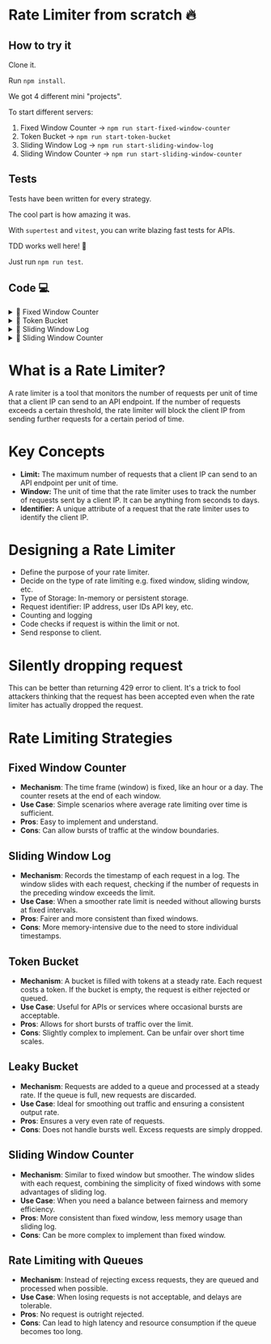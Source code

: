 # Rate Limiter from scratch 🔥

## How to try it

Clone it.

Run `npm install`.

We got 4 different mini "projects".

To start different servers:

1. Fixed Window Counter -> `npm run start-fixed-window-counter`
2. Token Bucket -> `npm run start-token-bucket`
3. Sliding Window Log -> `npm run start-sliding-window-log`
4. Sliding Window Counter -> `npm run start-sliding-window-counter`

## Tests

Tests have been written for every strategy.

The cool part is how amazing it was.

With `supertest` and `vitest`, you can write blazing fast tests for APIs.

TDD works well here! 🤩

Just run `npm run test`.

## Code 💻

<details>
  <summary>🍿 Fixed Window Counter</summary>

---

  How it works:
  1. Get IP of the one who requested.
  2. If IP doesn't exist, set a new value in `counters`.
  3. If IP exists. Check time difference.
  4. If difference between current and start time of IP's counter is greater than the rate limit window -> We reset the counter.
  5. OR If counter has not reached the request limit, increment it.
  6. ELSE Tell client 429, too many requests.

  **Analogy:** Imagine a movie theater that sells tickets for each show. They have a policy: only 100 tickets can be sold per hour. This is to manage the crowd and ensure a comfortable experience for everyone. Each hour is a 'window' of time. At the start of each hour (say, 2 PM), the ticket count resets, regardless of how many were sold in the previous hour. If they reach 100 tickets at 2:45 PM, no more tickets are sold until 3 PM, when the next window starts.

  ```ts
export const rateLimitMiddleware = (
  req: express.Request,
  res: express.Response,
  next: express.NextFunction
) => {
  const ip = req.ip
  if (!ip) {
    res.status(500).send('No IP address found on request')
    return
  }

  const currentTime = Date.now()

  if (!counters.has(ip)) {
    counters.set(ip, { count: 1, startTime: currentTime })
    next()
    return
  }

  const windowCounter = counters.get(ip)

  if (windowCounter) {
    const difference = currentTime - windowCounter.startTime
    const isGreaterThanWindow = difference > rateLimitWindowInMs

    if (isGreaterThanWindow) {
      // Reset the counter for the new window
      windowCounter.count = 1
      windowCounter.startTime = currentTime
      next()
    } else if (windowCounter.count < requestLimitPerWindow) {
      // Increment the counter and allow the request
      windowCounter.count++
      next()
    } else {
      // Rate limit exceeded
      res.status(429).send('Too Many Requests')
    }
  }
}
  ```
</details>

<details>
  <summary>🍿 Token Bucket</summary>

---

  How it works:
  1. Each user has a bucket.
  2. When they make requests, we decrement some of their tokens.
  3. Every time they make requests, we try to refill the tokens.
  4. The refilling logic however is tied to the last time they refilled the bucket.
  5. An example would be if a user spams the requests, at some point `timeSinceLastRefillInSeconds` will be less than 1 if not 0.
  6. This would result in no new tokens being added.

  **Analogy:** Token Bucket is a bit more difficult to understand. However, we can clarify it with an analogy. Imagine you have a bucket that is being filled with water at a constant rate through a tap. Each time you need water, you take a cup and scoop out some water from the bucket. The bucket represents your token bucket, and the water is the tokens. You can only scoop as much water as is available in the bucket. If the bucket is empty, you must wait until it fills up again to scoop more water. The rate at which the bucket fills up with water is the rate at which tokens are added to your bucket.



  ```ts
// Class
export class TokenBucket {
  capacity: number
  tokens: number
  refillRatePerSeconds: number
  lastRefill: number

  constructor(capacity: number, refillRate: number) {
    this.capacity = capacity
    this.tokens = capacity
    this.refillRatePerSeconds = refillRate
    this.lastRefill = Date.now()
  }

  refill() {
    const now = Date.now()
    const timeSinceLastRefillInSeconds =
      (now - this.lastRefill) / SECONDS_CONVERSION

    // Add new tokens to the bucket since the last refill
    // Example: 10 tokens per second, 5 seconds since last refill = 50 new tokens
    // But don't exceed the capacity of the bucket
    // This way, if the bucket is not used for a long time, it will not be overflowing with tokens
    const newTokens = timeSinceLastRefillInSeconds * this.refillRatePerSeconds
    this.tokens = Math.min(this.capacity, this.tokens + newTokens)
    this.lastRefill = now
  }

  allowRequest(): boolean {
    this.refill()
    if (this.tokens >= 1) {
      this.tokens -= 1
      return true
    }
    return false
  }
}

// Usage
const buckets = new Map<string, TokenBucket>()

export const rateLimitMiddleware = (
  req: express.Request,
  res: express.Response,
  next: express.NextFunction
) => {
  const ip = req.ip

  if (!ip) {
    res.status(500).send('No IP address found on request')
    return
  }

  const hasIpNoBucket = !buckets.has(ip)
  if (hasIpNoBucket) {
    buckets.set(ip, new TokenBucket(10, 1)) // Example: 10 tokens, refill 1 token/sec
  }

  const bucket = buckets.get(ip)
  if (bucket && bucket.allowRequest()) {
    next()
  } else {
    res.status(429).send('Too Many Requests')
  }
}
  ```
</details>

<details>
  <summary>🍿 Sliding Window Log</summary>

---

  How it works:
  1. For each IP, we keep track of requests' timestamps.
  2. We check if log exists. If not, we set initial value.
  3. If it does exist, we check all timestamps in the log.
  4. `slidingWindowInMs` -> Window of time we allow requests.
  5. `requestThreshold` -> The maximum number of requests we accept within the window.
  6. We filter out all timestamps outside the window.
  7. Check length is less than threshold.
  8. If not, tell user `429`, too many requests.

  **Analogy:** Imagine a concert where a security guard logs the time each guest enters. The venue allows only 500 people per hour for safety. Throughout the event, the guard constantly checks the log to ensure no more than 500 people have entered in any rolling hour. If there are too many entries in the last hour, new guests must wait until the count falls below 500.

  ```ts
export const rateLimitMiddleware = (
  req: express.Request,
  res: express.Response,
  next: express.NextFunction
) => {
  const ip = req.ip
  if (!ip) {
    res.status(500).send('No IP address found on request')
    return
  }

  if (!requestLogs.has(ip)) {
    requestLogs.set(ip, { timestamps: [Date.now()] })
    next()
    return
  }

  const currentTime = Date.now()
  const log = requestLogs.get(ip)

  if (log) {
    log.timestamps = log.timestamps.filter((timestamp) => {
      const difference = currentTime - timestamp
      const isWithinWindow = difference <= slidingWindowInMs

      return isWithinWindow
    })

    if (log.timestamps.length < requestThreshold) {
      // Allow request
      log.timestamps.push(currentTime)

      next()
    } else {
      // Rate limit exceeded
      res.status(429).send('Too Many Requests')
    }
  }
}
  ```
</details>

<details>
  <summary>🍿 Sliding Window Counter</summary>

---

  How it works:
  This is a bit different from the Sliding Window Log. It's less memory intensive as we only keep track of a counter and the last request timestamp. It's a mixture of Sliding Window Log and Fixed Window Counter. 🍹

  1. For every IP, we keep track of the counter and the last request's timestamp.
  2. If a log already exists, we do a couple of checks.
  3. If the difference between last request's time and current time is greater than `slidingWindowInMs`, then we've to reset the counter. This would mean `slidingWindowInMs` e.g. 60 seconds, has passed since last request. Within `slidingWindowInMs`, we let maximum `requestThreshold` number of requests.
  4. **If that is not the case:** We want to figure out the amount to decrement from the counter.
  5. Check if updated `counter` is greater than the `requestThreshold`.
  6. If it is -> `429` response.
  7. If not, we move forward!

  **Analogy:** A coffee shop serves a maximum of 100 cups per hour. Instead of tracking each order's time, they keep a running tally of the last hour's orders. After each new order, they adjust this tally, considering only the past hour from the current time. If the tally reaches 100, they pause new orders until the count drops as the window moves forward.

  ```ts
export const rateLimitMiddleware = (
  req: express.Request,
  res: express.Response,
  next: express.NextFunction
) => {
  const ip = req.ip
  if (!ip) {
    res.status(500).send('No IP address found on request')
    return
  }

  if (!requestLogs.has(ip)) {
    requestLogs.set(ip, { counter: 1, lastRequestTimestamp: Date.now() })
    next()
    return
  }

  const currentTime = Date.now()
  const log = requestLogs.get(ip)

  if (log) {
    const timeElapsed = currentTime - log.lastRequestTimestamp
    const shouldResetCounter = timeElapsed > slidingWindowInMs

    if (shouldResetCounter) {
      log.counter = 1
    } else {
      // Calculate the decrement amount based on the time elapsed
      // Example: Sliding window is 60 seconds, in milliseconds that is 60000
      // reqThreshold is 10
      // This equals to 60000 / 10 = 6000
      // Let's say timeElapsed is 30000, that means 30 seconds have passed
      // 30000 / 6000 = 5
      // So we decrement the counter by 5
      // This effectively calculates the number of requests that are outside of the sliding window
      // Those requests are no longer counted towards the rate limit (expired)
      const decrementAmount = Math.floor(
        timeElapsed / (slidingWindowInMs / requestThreshold)
      )

      // `Math.max` is used to ensure the counter never goes below 0
      log.counter = Math.max(0, log.counter - decrementAmount)
    }

    log.lastRequestTimestamp = currentTime

    const shouldBlockRequest = log.counter >= requestThreshold
    if (shouldBlockRequest) {
      res.status(429).send('Too many requests')
      return
    }

    log.counter++
    next()
  }
}
  ```
</details>

# What is a Rate Limiter?

A rate limiter is a tool that monitors the number of requests per unit of time that a client IP can send to an API endpoint. If the number of requests exceeds a certain threshold, the rate limiter will block the client IP from sending further requests for a certain period of time.

# Key Concepts

- **Limit:** The maximum number of requests that a client IP can send to an API endpoint per unit of time.
- **Window:** The unit of time that the rate limiter uses to track the number of requests sent by a client IP. It can be anything from seconds to days.
- **Identifier:** A unique attribute of a request that the rate limiter uses to identify the client IP.

# Designing a Rate Limiter

- Define the purpose of your rate limiter.
- Decide on the type of rate limiting e.g. fixed window, sliding window, etc.
- Type of Storage: In-memory or persistent storage.
- Request identifier: IP address, user IDs API key, etc.
- Counting and logging
- Code checks if request is within the limit or not.
- Send response to client.

# Silently dropping request

This can be better than returning 429 error to client. It's a trick to fool attackers thinking that the request has been accepted even when the rate limiter has actually dropped the request.

# Rate Limiting Strategies

## Fixed Window Counter

- **Mechanism**: The time frame (window) is fixed, like an hour or a day. The counter resets at the end of each window.
- **Use Case**: Simple scenarios where average rate limiting over time is sufficient.
- **Pros**: Easy to implement and understand.
- **Cons**: Can allow bursts of traffic at the window boundaries.

## Sliding Window Log

- **Mechanism**: Records the timestamp of each request in a log. The window slides with each request, checking if the number of requests in the preceding window exceeds the limit.
- **Use Case**: When a smoother rate limit is needed without allowing bursts at fixed intervals.
- **Pros**: Fairer and more consistent than fixed windows.
- **Cons**: More memory-intensive due to the need to store individual timestamps.

## Token Bucket

- **Mechanism**: A bucket is filled with tokens at a steady rate. Each request costs a token. If the bucket is empty, the request is either rejected or queued.
- **Use Case**: Useful for APIs or services where occasional bursts are acceptable.
- **Pros**: Allows for short bursts of traffic over the limit.
- **Cons**: Slightly complex to implement. Can be unfair over short time scales.

## Leaky Bucket

- **Mechanism**: Requests are added to a queue and processed at a steady rate. If the queue is full, new requests are discarded.
- **Use Case**: Ideal for smoothing out traffic and ensuring a consistent output rate.
- **Pros**: Ensures a very even rate of requests.
- **Cons**: Does not handle bursts well. Excess requests are simply dropped.

## Sliding Window Counter

- **Mechanism**: Similar to fixed window but smoother. The window slides with each request, combining the simplicity of fixed windows with some advantages of sliding log.
- **Use Case**: When you need a balance between fairness and memory efficiency.
- **Pros**: More consistent than fixed window, less memory usage than sliding log.
- **Cons**: Can be more complex to implement than fixed window.

## Rate Limiting with Queues

- **Mechanism**: Instead of rejecting excess requests, they are queued and processed when possible.
- **Use Case**: When losing requests is not acceptable, and delays are tolerable.
- **Pros**: No request is outright rejected.
- **Cons**: Can lead to high latency and resource consumption if the queue becomes too long.
